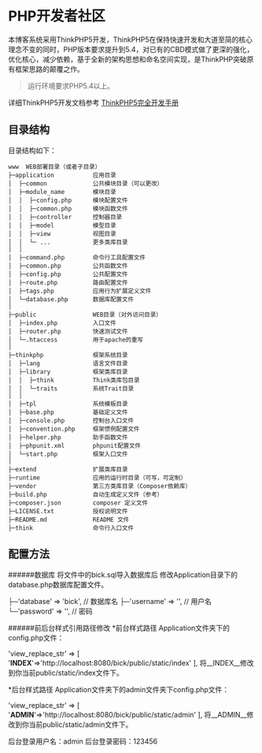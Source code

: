 PHP开发者社区
===============


本博客系统采用ThinkPHP5开发，ThinkPHP5在保持快速开发和大道至简的核心理念不变的同时，PHP版本要求提升到5.4，对已有的CBD模式做了更深的强化，优化核心，减少依赖，基于全新的架构思想和命名空间实现，是ThinkPHP突破原有框架思路的颠覆之作。

> 运行环境要求PHP5.4以上。

详细ThinkPHP5开发文档参考 [ThinkPHP5完全开发手册](http://www.kancloud.cn/manual/thinkphp5)

## 目录结构

目录结构如下：

~~~
www  WEB部署目录（或者子目录）
├─application           应用目录
│  ├─common             公共模块目录（可以更改）
│  ├─module_name        模块目录
│  │  ├─config.php      模块配置文件
│  │  ├─common.php      模块函数文件
│  │  ├─controller      控制器目录
│  │  ├─model           模型目录
│  │  ├─view            视图目录
│  │  └─ ...            更多类库目录
│  │
│  ├─command.php        命令行工具配置文件
│  ├─common.php         公共函数文件
│  ├─config.php         公共配置文件
│  ├─route.php          路由配置文件
│  ├─tags.php           应用行为扩展定义文件
│  └─database.php       数据库配置文件
│
├─public                WEB目录（对外访问目录）
│  ├─index.php          入口文件
│  ├─router.php         快速测试文件
│  └─.htaccess          用于apache的重写
│
├─thinkphp              框架系统目录
│  ├─lang               语言文件目录
│  ├─library            框架类库目录
│  │  ├─think           Think类库包目录
│  │  └─traits          系统Trait目录
│  │
│  ├─tpl                系统模板目录
│  ├─base.php           基础定义文件
│  ├─console.php        控制台入口文件
│  ├─convention.php     框架惯例配置文件
│  ├─helper.php         助手函数文件
│  ├─phpunit.xml        phpunit配置文件
│  └─start.php          框架入口文件
│
├─extend                扩展类库目录
├─runtime               应用的运行时目录（可写，可定制）
├─vendor                第三方类库目录（Composer依赖库）
├─build.php             自动生成定义文件（参考）
├─composer.json         composer 定义文件
├─LICENSE.txt           授权说明文件
├─README.md             README 文件
├─think                 命令行入口文件
~~~

## 配置方法

######数据库
将文件中的bick.sql导入数据库后
修改Application目录下的database.php数据库配置文件。

├─'database'       => 'bick',  // 数据库名
├─'username'       => '',  // 用户名
└─'password'       => '',   // 密码

######前后台样式引用路径修改
*前台样式路径
 Application文件夹下的config.php文件：

  'view_replace_str'       => [
        '__INDEX__'=>'http://localhost:8080/bick/public/static/index'
    ],
   将__INDEX__修改到你当前public/static/index文件下。

*后台样式路径
 Application文件夹下的admin文件夹下config.php文件：

  'view_replace_str'       => [
        '__ADMIN__'=>'http://localhost:8080/bick/public/static/admin'
    ],
   将__ADMIN__修改到你当前public/static/admin文件下。

后台登录用户名：admin
后台登录密码：123456
